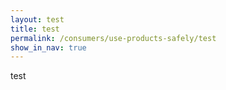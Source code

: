 ```yaml
---
layout: test
title: test
permalink: /consumers/use-products-safely/test
show_in_nav: true
---
```


test
